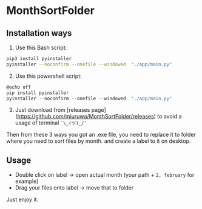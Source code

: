 # MonthSortFolder

## Installation ways

1. Use this Bash script:

```bash
pip3 install pyinstaller
pyinstaller --noconfirm --onefile --windowed  "./app/main.py"
```

2. Use this powershell script:
```powershell
@echo off
pip install pyinstaller
pyinstaller --noconfirm --onefile --windowed  "./app/main.py"
```

3. Just download from [releases page] (https://github.com/miuruwa/MonthSortFolder/releases) to avoid a usage of terminal `¯\_(ツ)_/¯`

Then from these 3 ways you got an .exe file, you need to replace it to folder where you need to sort files by month. and create a label to it on desktop.

## Usage

* Double click on label -> open actual month (your path + `2. february` for example)  
* Drag your files onto label -> move that to folder

Just enjoy it.
